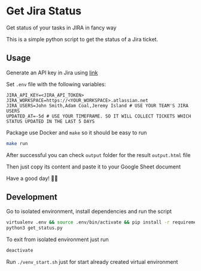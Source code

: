 # Get Jira Status

Get status of your tasks in JIRA in fancy way

This is a simple python script to get the status of a Jira ticket.

## Usage

Generate an API key in Jira using [link](https://id.atlassian.com/manage-profile/security/api-tokens)

Set `.env` file with the following variables:

```env
JIRA_API_KEY=<JIRA_API_TOKEN>
JIRA_WORKSPACE=https://<YOUR_WORKSPACE>.atlassian.net
JIRA_USERS=John Smith,Adam Coal,Jeremy Island # USE YOUR TEAM'S JIRA USERS
UPDATED_AT=-5d # USE YOUR TIMEFRAME. SO IT WILL COLLECT TICKETS WHICH STATUS UPDATED IN THE LAST 5 DAYS
```

Package use Docker and `make` so it should be easy to run

```bash
make run
```

After successful you can check `output` folder for the result `output.html` file

Then just copy its content and paste it to your Google Sheet document

Have a good day! 🙂👋

## Development

Go to isolated environment, install dependencies and run the script

```bash
virtualenv .env && source .env/bin/activate && pip install -r requirements.txt
python3 get_status.py
```

To exit from isolated environment just run

```bash
deactivate
```

Run `./venv_start.sh` just for start already created virtual environment
